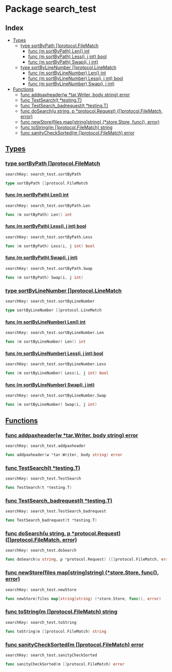 # Package search_test

## Index

* [Types](#type)
    * [type sortByPath []protocol.FileMatch](#sortByPath)
        * [func (m sortByPath) Len() int](#sortByPath.Len)
        * [func (m sortByPath) Less(i, j int) bool](#sortByPath.Less)
        * [func (m sortByPath) Swap(i, j int)](#sortByPath.Swap)
    * [type sortByLineNumber []protocol.LineMatch](#sortByLineNumber)
        * [func (m sortByLineNumber) Len() int](#sortByLineNumber.Len)
        * [func (m sortByLineNumber) Less(i, j int) bool](#sortByLineNumber.Less)
        * [func (m sortByLineNumber) Swap(i, j int)](#sortByLineNumber.Swap)
* [Functions](#func)
    * [func addpaxheader(w *tar.Writer, body string) error](#addpaxheader)
    * [func TestSearch(t *testing.T)](#TestSearch)
    * [func TestSearch_badrequest(t *testing.T)](#TestSearch_badrequest)
    * [func doSearch(u string, p *protocol.Request) ([]protocol.FileMatch, error)](#doSearch)
    * [func newStore(files map[string]string) (*store.Store, func(), error)](#newStore)
    * [func toString(m []protocol.FileMatch) string](#toString)
    * [func sanityCheckSorted(m []protocol.FileMatch) error](#sanityCheckSorted)


## <a id="type" href="#type">Types</a>

### <a id="sortByPath" href="#sortByPath">type sortByPath []protocol.FileMatch</a>

```
searchKey: search_test.sortByPath
```

```Go
type sortByPath []protocol.FileMatch
```

#### <a id="sortByPath.Len" href="#sortByPath.Len">func (m sortByPath) Len() int</a>

```
searchKey: search_test.sortByPath.Len
```

```Go
func (m sortByPath) Len() int
```

#### <a id="sortByPath.Less" href="#sortByPath.Less">func (m sortByPath) Less(i, j int) bool</a>

```
searchKey: search_test.sortByPath.Less
```

```Go
func (m sortByPath) Less(i, j int) bool
```

#### <a id="sortByPath.Swap" href="#sortByPath.Swap">func (m sortByPath) Swap(i, j int)</a>

```
searchKey: search_test.sortByPath.Swap
```

```Go
func (m sortByPath) Swap(i, j int)
```

### <a id="sortByLineNumber" href="#sortByLineNumber">type sortByLineNumber []protocol.LineMatch</a>

```
searchKey: search_test.sortByLineNumber
```

```Go
type sortByLineNumber []protocol.LineMatch
```

#### <a id="sortByLineNumber.Len" href="#sortByLineNumber.Len">func (m sortByLineNumber) Len() int</a>

```
searchKey: search_test.sortByLineNumber.Len
```

```Go
func (m sortByLineNumber) Len() int
```

#### <a id="sortByLineNumber.Less" href="#sortByLineNumber.Less">func (m sortByLineNumber) Less(i, j int) bool</a>

```
searchKey: search_test.sortByLineNumber.Less
```

```Go
func (m sortByLineNumber) Less(i, j int) bool
```

#### <a id="sortByLineNumber.Swap" href="#sortByLineNumber.Swap">func (m sortByLineNumber) Swap(i, j int)</a>

```
searchKey: search_test.sortByLineNumber.Swap
```

```Go
func (m sortByLineNumber) Swap(i, j int)
```

## <a id="func" href="#func">Functions</a>

### <a id="addpaxheader" href="#addpaxheader">func addpaxheader(w *tar.Writer, body string) error</a>

```
searchKey: search_test.addpaxheader
```

```Go
func addpaxheader(w *tar.Writer, body string) error
```

### <a id="TestSearch" href="#TestSearch">func TestSearch(t *testing.T)</a>

```
searchKey: search_test.TestSearch
```

```Go
func TestSearch(t *testing.T)
```

### <a id="TestSearch_badrequest" href="#TestSearch_badrequest">func TestSearch_badrequest(t *testing.T)</a>

```
searchKey: search_test.TestSearch_badrequest
```

```Go
func TestSearch_badrequest(t *testing.T)
```

### <a id="doSearch" href="#doSearch">func doSearch(u string, p *protocol.Request) ([]protocol.FileMatch, error)</a>

```
searchKey: search_test.doSearch
```

```Go
func doSearch(u string, p *protocol.Request) ([]protocol.FileMatch, error)
```

### <a id="newStore" href="#newStore">func newStore(files map[string]string) (*store.Store, func(), error)</a>

```
searchKey: search_test.newStore
```

```Go
func newStore(files map[string]string) (*store.Store, func(), error)
```

### <a id="toString" href="#toString">func toString(m []protocol.FileMatch) string</a>

```
searchKey: search_test.toString
```

```Go
func toString(m []protocol.FileMatch) string
```

### <a id="sanityCheckSorted" href="#sanityCheckSorted">func sanityCheckSorted(m []protocol.FileMatch) error</a>

```
searchKey: search_test.sanityCheckSorted
```

```Go
func sanityCheckSorted(m []protocol.FileMatch) error
```


